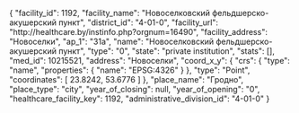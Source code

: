 {
    "facility_id": 1192,
    "facility_name": "Новоселковский фельдшерско-акушерский пункт",
    "district_id": "4-01-0",
    "facility_url": "http:\/\/healthcare.by\/instinfo.php?orgnum=16490",
    "facility_address": "Новоселки",
    "ap_1": "31а",
    "name": "Новоселковский фельдшерско-акушерский пункт",
    "type": "0",
    "state": "private institution",
    "stats": [],
    "med_id": 10215521,
    "address": "Новоселки",
    "coord_x_y": {
        "crs": {
            "type": "name",
            "properties": {
                "name": "EPSG:4326"
            }
        },
        "type": "Point",
        "coordinates": [
            23.8242,
            53.6776
        ]
    },
    "place_name": "Гродно",
    "place_type": "city",
    "year_of_closing": null,
    "year_of_opening": "0",
    "healthcare_facility_key": 1192,
    "administrative_division_id": "4-01-0"
}
